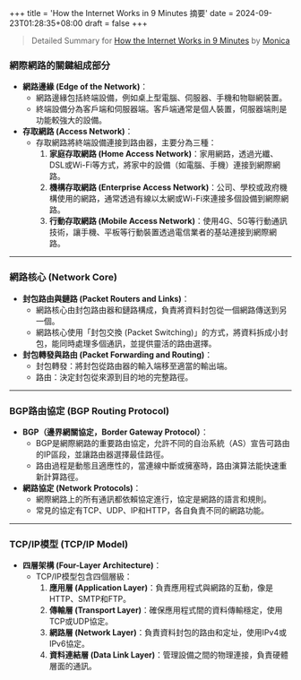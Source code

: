 +++
title = 'How the Internet Works in 9 Minutes 摘要'
date = 2024-09-23T01:28:35+08:00
draft = false
+++

> Detailed Summary for [How the Internet Works in 9 Minutes](https://www.youtube.com/embed/sMHzfigUxz4?autoplay=1) by [Monica](https://monica.im/)

### **網際網路的關鍵組成部分**

- **網路邊緣 (Edge of the Network)**：
    - 網路邊緣包括終端設備，例如桌上型電腦、伺服器、手機和物聯網裝置。
    - 終端設備分為客戶端和伺服器端。客戶端通常是個人裝置，伺服器端則是功能較強大的設備。
- **存取網路 (Access Network)**：
    - 存取網路將終端設備連接到路由器，主要分為三種：
        1. **家庭存取網路 (Home Access Network)**：家用網路，透過光纖、DSL或Wi-Fi等方式，將家中的設備（如電腦、手機）連接到網際網路。
        2. **機構存取網路 (Enterprise Access Network)**：公司、學校或政府機構使用的網路，通常透過有線以太網或Wi-Fi來連接多個設備到網際網路。
        3. **行動存取網路 (Mobile Access Network)**：使用4G、5G等行動通訊技術，讓手機、平板等行動裝置透過電信業者的基站連接到網際網路。

---

### **網路核心 (Network Core)**

- **封包路由與鏈路 (Packet Routers and Links)**：
    - 網路核心由封包路由器和鏈路構成，負責將資料封包從一個網路傳送到另一個。
    - 網路核心使用「封包交換 (Packet Switching)」的方式，將資料拆成小封包，能同時處理多個通訊，並提供靈活的路由選擇。
- **封包轉發與路由 (Packet Forwarding and Routing)**：
    - 封包轉發：將封包從路由器的輸入端移至適當的輸出端。
    - 路由：決定封包從來源到目的地的完整路徑。

---

### **BGP路由協定 (BGP Routing Protocol)**

- **BGP（邊界網關協定，Border Gateway Protocol）**：
    - BGP是網際網路的重要路由協定，允許不同的自治系統（AS）宣告可路由的IP區段，並讓路由器選擇最佳路徑。
    - 路由過程是動態且適應性的，當連線中斷或擁塞時，路由演算法能快速重新計算路徑。
- **網路協定 (Network Protocols)**：
    - 網際網路上的所有通訊都依賴協定進行，協定是網路的語言和規則。
    - 常見的協定有TCP、UDP、IP和HTTP，各自負責不同的網路功能。

---

### **TCP/IP模型 (TCP/IP Model)**

- **四層架構 (Four-Layer Architecture)**：
    - TCP/IP模型包含四個層級：
        1. **應用層 (Application Layer)**：負責應用程式與網路的互動，像是HTTP、SMTP和FTP。
        2. **傳輸層 (Transport Layer)**：確保應用程式間的資料傳輸穩定，使用TCP或UDP協定。
        3. **網路層 (Network Layer)**：負責資料封包的路由和定址，使用IPv4或IPv6協定。
        4. **資料連結層 (Data Link Layer)**：管理設備之間的物理連接，負責硬體層面的通訊。
